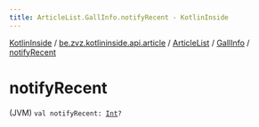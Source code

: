 ```yaml
---
title: ArticleList.GallInfo.notifyRecent - KotlinInside
---
```


[KotlinInside](../../../index.html) / [be.zvz.kotlininside.api.article](../../index.html) / [ArticleList](../index.html) / [GallInfo](index.html) / [notifyRecent](./notify-recent.html)

# notifyRecent

(JVM) `val notifyRecent: `[`Int`](https://kotlinlang.org/api/latest/jvm/stdlib/kotlin/-int/index.html)`?`